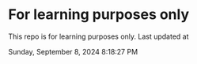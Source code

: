 # For learning purposes only
This repo is for learning purposes only.
Last updated at

Sunday, September 8, 2024 8:18:27 PM

